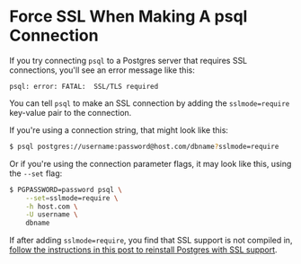# Force SSL When Making A psql Connection

If you try connecting `psql` to a Postgres server that requires SSL
connections, you'll see an error message like this:

```
psql: error: FATAL:  SSL/TLS required
```

You can tell `psql` to make an SSL connection by adding the `sslmode=require`
key-value pair to the connection.

If you're using a connection string, that might look like this:

```bash
$ psql postgres://username:password@host.com/dbname?sslmode=require
```

Or if you're using the connection parameter flags, it may look like this, using
the `--set` flag:

```bash
$ PGPASSWORD=password psql \
    --set=sslmode=require \
    -h host.com \
    -U username \
    dbname
```

If after adding `sslmode=require`, you find that SSL support is not compiled
in, [follow the instructions in this post to reinstall Postgres with SSL
support](https://dev.to/jbranchaud/reinstall-postgresql-with-openssl-using-asdf-cmj).
